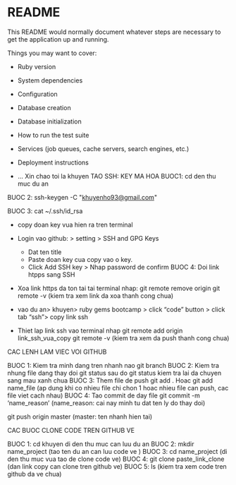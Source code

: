 # README

This README would normally document whatever steps are necessary to get the
application up and running.

Things you may want to cover:

* Ruby version

* System dependencies

* Configuration

* Database creation

* Database initialization

* How to run the test suite

* Services (job queues, cache servers, search engines, etc.)

* Deployment instructions

* ...
Xin chao toi la khuyen
TAO SSH: KEY MA HOA 
BUOC1:  cd den thu muc du an 

BUOC 2: ssh-keygen -C "khuyenho93@gmail.com"

BUOC 3: cat ~/.ssh/id_rsa
- copy doan key vua hien ra tren terminal
- Login vao github: > setting > SSH and GPG Keys
  	+ Dat ten title
	+ Paste doan key cua copy vao o key.
	+ Click Add SSH key > Nhap password de confirm
BUOC 4: Doi link htpps sang SSH
- Xoa link https da ton tai tai terminal nhap:
 		git remote remove origin
		git remote -v (kiem tra xem link da xoa thanh cong chua)

- vao du an> khuyen> ruby gems bootcamp > click “code” button > click tab “ssh”> copy link ssh
- Thiet lap link ssh vao terminal nhap
		git remote add origin link_ssh_vua_copy
		git remote -v (kiem tra xem da push thanh cong chua)
		
CAC LENH LAM VIEC VOI GITHUB

BUOC 1: Kiem tra minh dang tren nhanh nao
git branch
BUOC 2: Kiem tra nhung file dang thay doi
git status
sau do git status kiem tra lai da chuyen sang mau xanh chua
BUOC 3: Them file de push
git add .
Hoac
git add name_file (ap dung khi co nhieu file chi chon 1 hoac nhieu file can push, cac file viet cach nhau)
BUOC 4: Tao commit de day file
git commit -m ‘name_reason’ (name_reason: cai nay minh tu dat ten ly do thay doi)

git push origin master (master: ten nhanh hien tai)

CAC BUOC CLONE CODE TREN GITHUB VE

BUOC 1: 	cd khuyen
di den thu muc can luu du an
BUOC 2: mkdir name_project (tao ten du an can luu code ve )
BUOC 3: cd name_project (di den thu muc vua tao de clone code ve)
BUOC 4: git clone paste_link_clone (dan link copy can clone tren github ve)
BUOC 5: ls (kiem tra xem code tren github da ve chua)